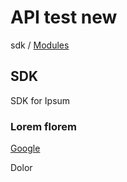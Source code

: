 # API test new

sdk / [Modules](api-modules)

## SDK

SDK for Ipsum

### Lorem florem

[Google](https://google.com)

Dolor

